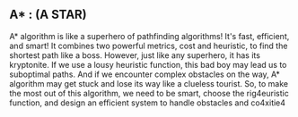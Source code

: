 ## A* : (A STAR)

A* algorithm is like a superhero of pathfinding algorithms! It's fast, efficient, and smart! It combines two powerful metrics, cost and heuristic, to find the shortest path like a boss. However, just like any superhero, it has its kryptonite. If we use a lousy heuristic function, this bad boy may lead us to suboptimal paths. And if we encounter complex obstacles on the way, A* algorithm may get stuck and lose its way like a clueless tourist. So, to make the most out of this algorithm, we need to be smart, choose the rig4euristic function, and design an efficient system to handle obstacles and co4xitie4

